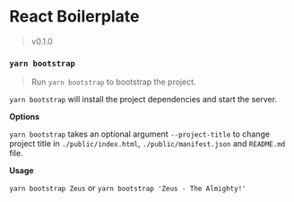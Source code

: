 # React Boilerplate

> v0.1.0

### `yarn bootstrap`

> Run `yarn bootstrap` to bootstrap the project.

`yarn bootstrap` will install the project dependencies and start the server.

**Options**

`yarn bootstrap` takes an optional argument `--project-title` to change project title in `./public/index.html`, `./public/manifest.json` and `README.md` file.

**Usage**

`yarn bootstrap Zeus` or `yarn bootstrap 'Zeus - The Almighty!'`
